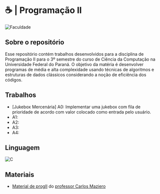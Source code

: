 # ☕ | Programação II
![Faculdade](https://img.shields.io/badge/Faculdade-91e2d6?style=for-the-badge)

## Sobre o repositório
Esse repositório contém trabalhos desenvolvidos para a disciplina de Programação II para o 3º semestre do curso de Ciência da Computação na Universidade Federal do Paraná. O objetivo da matéria é desenvolver programas de média e alta complexidade
usando técnicas de algoritmos e estruturas de dados clássicos considerando a noção de eficiência dos códigos.

## Trabalhos
- [Jukebox Mercenária] A0: Implementar uma jukebox com fila de prioridade de acordo com valor colocado como entrada pelo usuário.
- A1:
- A2:
- A3:
- A4:

## Linguagem
 ![C](https://img.shields.io/badge/C-b8e97e?style=for-the-badge&logo=C&logoColor=85af53)

## Materiais
- [Material de progII](https://wiki.inf.ufpr.br/maziero/doku.php?id=prog2:start) do [professor Carlos Maziero](https://wiki.inf.ufpr.br/maziero/doku.php?id=start)
